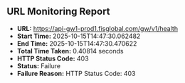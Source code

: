 ## URL Monitoring Report

- **URL:** https://api-gw1-prod1.fisglobal.com/gw/v1/health
- **Start Time:** 2025-10-15T14:47:30.062482
- **End Time:** 2025-10-15T14:47:30.470622
- **Total Time Taken:** 0.40814 seconds
- **HTTP Status Code:** 403
- **Status:** Failure
- **Failure Reason:** HTTP Status Code: 403
